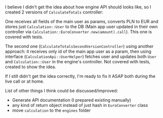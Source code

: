 I believe I didn't get the idea about how engine API should looks like, so I created 2 versions of `CalculateTotals` controller:

One receives all fields of the main user as params, converts PLN to EUR and stores just `Calculation::User` to the DB (Main app user updated in their own controller via `Calculation::EuroConverter.new(amount).call`). This one is covered with tests.

The second one (`CalculateTotalsSecondVersionController`) using another approach: it receives only id of the main app user as a param, then using interface (`CalculationApi::UserHelper`) fetches user and updates both `User` and `Calculation::User` in the engine's controller. Not covered with tests, created to show the idea.

If I still didn't get the idea correctly, I'm ready to fix it ASAP both during the live call or at home.

List of other things I think could be discussed/improved:
- Generate API documentation (I prepared existing manually)
- any kind of return object instead of just hash in `EuroConverter` class
- move `calculation` to the `engines` folder
